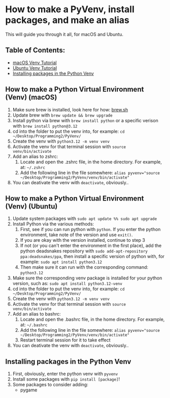 # How to make a PyVenv, install packages, and make an alias

This will guide you through it all, for macOS and Ubuntu.

## Table of Contents:

- [macOS Venv Tutorial](#how-to-make-a-python-virtual-environment-venv-macos)
- [Ubuntu Venv Tutorial](#how-to-make-a-python-virtual-environment-venv-ubuntu)
- [Installing packages in the Python Venv](#installing-packages-in-the-python-venv)


## How to make a Python Virtual Environment (Venv) (macOS)

1. Make sure brew is installed, look here for how: [brew.sh](https://brew.sh/)
2. Update brew with `brew update && brew upgrade`
3. Install python via brew with `brew install python` or a specific verison with `brew install python@3.12`
4. cd into the folder to put the venv into, for example: `cd ~/Desktop/Programming2/PyVenv/`
5. Create the venv with `python3.12 -m venv venv`
6. Activate the venv for that terminal session with `source venv/bin/activate`
7. Add an alias to zshrc:
    1. Locate and open the .zshrc file, in the home directory. For example, at: `~/.zshrc`
    2. Add the following line in the file somewhere: `alias pyvenv="source ~/Desktop/Programming2/PyVenv/venv/bin/activate"`
8. You can deativate the venv with `deactivate`, obviously..

## How to make a Python Virtual Environment (Venv) (Ubuntu)

1. Update system packages with `sudo apt update %% sudo apt upgrade`
2. Install Python via the various methods:
    1. First, see if you can run python with `python`. If you enter the python environment, take note of the version and use `exit()`.
    2. If you are okay with the version installed, continue to step 3
    3. If not (or you can't enter the environment in the first place), add the python deadsnakes repository with `sudo add-apt-repository ppa:deadsnakes/ppa`, then install a specific version of python with, for example: `sudo apt install python3.12`
    4. Then make sure it can run with the corresponding command: `python3.12`
4. Make sure the corresponding venv package is installed for your python version, such as: `sudo apt install python3.12-venv`
3. cd into the folder to put the venv into, for example: `cd ~/Desktop/Programming2/PyVenv/`
5. Create the venv with `python3.12 -m venv venv`
6. Activate the venv for that terminal session with `source venv/bin/activate`
7. Add an alias to bashrc:
    1. Locate and open the .bashrc file, in the home directory. For example, at: `~/.bashrc`
    2. Add the following line in the file somewhere: `alias pyvenv="source ~/Desktop/Programming2/PyVenv/venv/bin/activate"`
    3. Restart terminal session for it to take effect
8. You can deativate the venv with `deactivate`, obviously..

## Installing packages in the Python Venv

1. First, obviously, enter the python venv with `pyvenv`
2. Install some packages with `pip install [package]`!
3. Some packages to consider adding:
    - pygame